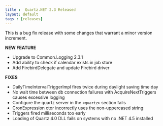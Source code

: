 ```yaml
---
title :  Quartz.NET 2.3 Released
layout: default
tags : [releases]
---
```


This is a bug fix release with some changes that warrant a minor version increment.

__NEW FEATURE__

* Upgrade to Common.Logging 2.3.1
* Add ability to check if calendar exists in job store
* Add FirebirdDelegate and update Firebird driver

__FIXES__

* DailyTimeIntervalTriggerImpl fires twice during daylight saving time day
* No wait time between db connection failures with AcquireNextTriggers causes excessive logging
* Configure the quartz server in the `<quartz>` section fails
* CronExpression ctor incorrectly uses the non-uppercased string
* Triggers fired milliseconds too early
* Loading of Quartz 4.0 DLL fails on systems with no .NET 4.5 installed


<Download />
